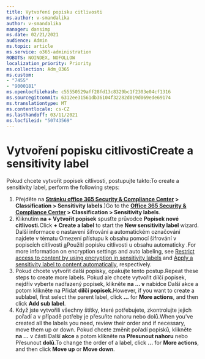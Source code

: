 ```yaml
---
title: Vytvoření popisku citlivosti
ms.author: v-smandalika
author: v-smandalika
manager: dansimp
ms.date: 02/21/2021
audience: Admin
ms.topic: article
ms.service: o365-administration
ROBOTS: NOINDEX, NOFOLLOW
localization_priority: Priority
ms.collection: Adm_O365
ms.custom:
- "7455"
- "9000181"
ms.openlocfilehash: c55550529aff28fd13c8329bc1f2303e04cf1316
ms.sourcegitcommit: 6312ee31561db36104f32282d019d069ede69174
ms.translationtype: MT
ms.contentlocale: cs-CZ
ms.lasthandoff: 03/11/2021
ms.locfileid: "50743569"
---
```

# <a name="create-a-sensitivity-label"></a><span data-ttu-id="ab3ff-102">Vytvoření popisku citlivosti</span><span class="sxs-lookup"><span data-stu-id="ab3ff-102">Create a sensitivity label</span></span>

<span data-ttu-id="ab3ff-103">Pokud chcete vytvořit popisek citlivosti, postupujte takto:</span><span class="sxs-lookup"><span data-stu-id="ab3ff-103">To create a sensitivity label, perform the following steps:</span></span>

1. <span data-ttu-id="ab3ff-104">Přejděte na **[Stránku office 365 Security & Compliance Center](https://sip.protection.office.com/) > Classification > Sensitivity labels**.)</span><span class="sxs-lookup"><span data-stu-id="ab3ff-104">Go to the **[Office 365 Security & Compliance Center](https://sip.protection.office.com/) > Classification > Sensitivity labels**.</span></span>
2. <span data-ttu-id="ab3ff-105">Kliknutím **na + Vytvořit popisek** spusťte průvodce **Popisek nové citlivosti.**</span><span class="sxs-lookup"><span data-stu-id="ab3ff-105">Click **+ Create a label** to start the **New sensitivity label** wizard.</span></span> <span data-ttu-id="ab3ff-106">Další informace o nastavení šifrování a [](https://docs.microsoft.com/microsoft-365/compliance/encryption-sensitivity-labels) automatickém označování najdete v tématu Omezení přístupu k obsahu pomocí šifrování v popiscích citlivosti [a](https://docs.microsoft.com/microsoft-365/compliance/apply-sensitivity-label-automatically)Použití popisku citlivosti u obsahu automaticky .</span><span class="sxs-lookup"><span data-stu-id="ab3ff-106">For more information on encryption settings and auto labeling, see [Restrict access to content by using encryption in sensitivity labels](https://docs.microsoft.com/microsoft-365/compliance/encryption-sensitivity-labels) and [Apply a sensitivity label to content automatically](https://docs.microsoft.com/microsoft-365/compliance/apply-sensitivity-label-automatically), respectively.</span></span>
3. <span data-ttu-id="ab3ff-107">Pokud chcete vytvořit další popisky, opakujte tento postup.</span><span class="sxs-lookup"><span data-stu-id="ab3ff-107">Repeat these steps to create more labels.</span></span> <span data-ttu-id="ab3ff-108">Pokud ale chcete vytvořit dílčí popisek, nejdřív vyberte nadřazený popisek, klikněte **na ... v** nabídce Další akce a potom klikněte na Přidat **dílčí popisek.**</span><span class="sxs-lookup"><span data-stu-id="ab3ff-108">However, if you want to create a sublabel, first select the parent label, click **...** for **More actions**, and then click **Add sub label**.</span></span>
4. <span data-ttu-id="ab3ff-109">Když jste vytvořili všechny štítky, které potřebujete, zkontrolujte jejich pořadí a v případě potřeby je přesuňte nahoru nebo dolů.</span><span class="sxs-lookup"><span data-stu-id="ab3ff-109">When you've created all the labels you need, review their order and if necessary, move them up or down.</span></span> <span data-ttu-id="ab3ff-110">Pokud chcete změnit pořadí popisků, klikněte **na ...** v části Další **akce** a potom klikněte na **Přesunout nahoru** nebo Přesunout **dolů**.</span><span class="sxs-lookup"><span data-stu-id="ab3ff-110">To change the order of a label, click **...** for **More actions**, and then click **Move up** or **Move down**.</span></span> 
